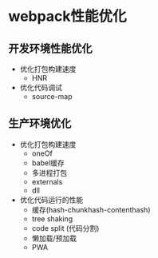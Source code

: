<!--
 * @Author: your name
 * @Date: 2021-01-20 11:12:55
 * @LastEditTime: 2021-03-14 14:15:57
 * @LastEditors: Please set LastEditors
 * @Description: In User Settings Edit
 * @FilePath: \webpack5\17.优化配置介绍\README.MD
-->

# webpack性能优化

## 开发环境性能优化

* 优化打包构建速度
  * HNR
* 优化代码调试
  * source-map

## 生产环境优化

* 优化打包构建速度
  * oneOf
  * babel缓存
  * 多进程打包
  * externals
  * dll
* 优化代码运行的性能
  * 缓存(hash-chunkhash-contenthash)
  * tree shaking
  * code split (代码分割)
  * 懒加载/预加载
  * PWA
